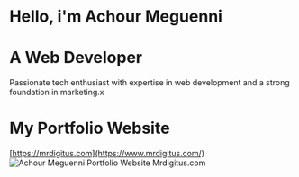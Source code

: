 # Hello,  i'm Achour Meguenni

# A Web Developer

Passionate tech enthusiast with expertise in web development and a strong foundation in marketing.x
# My Portfolio Website
[https://mrdigitus.com](https://www.mrdigitus.com/)
![Achour Meguenni Portfolio Website Mrdigitus.com](https://www.mrdigitus.com/thumbnail.png)

